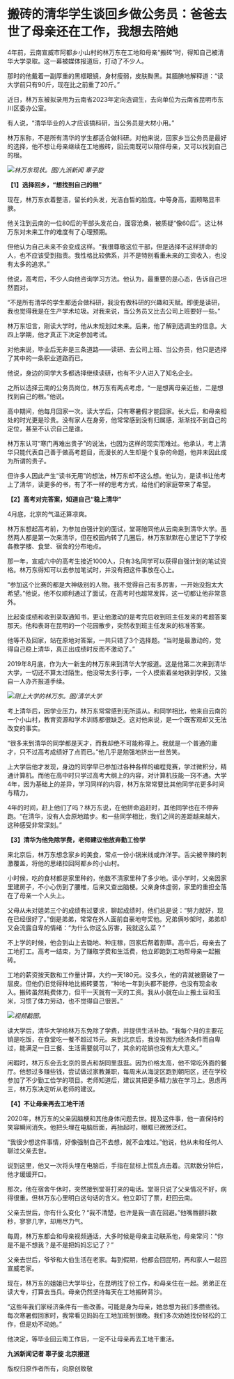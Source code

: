 # 搬砖的清华学生谈回乡做公务员：爸爸去世了母亲还在工作，我想去陪她

4年前，云南宣威市阿都乡小山村的林万东在工地和母亲“搬砖”时，得知自己被清华大学录取。这一幕被媒体报道后，打动了不少人。

那时的他戴着一副厚重的黑框眼镜，身材瘦弱，皮肤黝黑。其腼腆地解释道：“读大学前只有90斤，现在比之前重了20斤。”

近日，林万东被拟录用为云南省2023年定向选调生，去向单位为云南省昆明市东川区委办公室。

有人说，“清华毕业的人才应该搞科研，当公务员是大材小用。”

林万东称，不是所有清华的学生都适合做科研。对他来说，回家乡当公务员是最好的选择，他不想让母亲继续在工地搬砖，回云南既可以陪伴母亲，又可以找到自己的根。

![](https://inews.gtimg.com/om_bt/O2kqu6eAWbjsiEfOhi7X3SPXTSRcqxhX241JBl6oU_do4AA/1000)_林万东现状。图/九派新闻
辜子旋_

**【1】选择回乡，“想找到自己的根”**

现在，林万东衣着整洁，留长的头发，光洁白皙的脸庞。中等身高，面颊略显丰腴。

他关注到云南的一位80后的干部头发花白，面容沧桑，被质疑“像60后”。这让林万东对未来工作的难度有了心理预期。

但他认为自己未来不会变成这样。“我很尊敬这位干部，但是选择不这样拼命的人，也不应该受到指责。我性格比较佛系，并不是特别看重未来的工资收入，也没有太多的追求。”

他说，高考后，不少人向他咨询学习方法。他认为，最重要的是心态，告诉自己坦然面对。

“不是所有清华的学生都适合做科研，我没有做科研的兴趣和天赋。即便是读研，我也觉得我是在生产学术垃圾。对我来说，当公务员又比去公司上班要好一些。”

林万东坦言，刚读大学时，他从未规划过未来。后来，他了解到选调生的信息。大四上学期，他才真正下决定参加考试。

对他来说，毕业后无非是三条道路——读研、去公司上班、当公务员，他只是选择了其中的一条职业道路而已。

他说，身边的同学大多都选择继续读研，也有不少人进入了知名企业。

之所以选择云南的公务员岗位，林万东有两点考虑，“一是想离母亲近些，二是想找到自己的根。”他说。

高中期间，他每月回家一次。读大学后，只有寒暑假才能回家。长大后，和母亲相处的时光更是珍贵。没有家人在身旁，他常常感到没有归属感，渐渐找不到自己的定位，甚至不认识自己是谁。

林万东认可“寒门再难出贵子”的说法，也因为这样的现实而难过。他承认，考上清华只能代表自己善于做高考题目，而漫长的人生却是个复杂的命题，他并未因此成为所谓的贵子。

但许多人因此产生“读书无用”的想法，林万东却不这么想。他认为，是读书让他考上了清华，读更多的书，有了不一样的思考方式，给他们的家庭带来了希望。

**【2】高考对完答案，知道自己“稳上清华”**

4月底，北京的气温还算凉爽。

林万东想起高考前，为参加自强计划的面试，堂哥陪同他从云南来到清华大学。虽然两人都是第一次来清华，但在校园内转了几圈后，林万东默默在心里记下了学校各教学楼、食堂、宿舍的分布地点。

那一年，宣威六中的高考生接近1000人，只有3名同学可以获得自强计划的笔试资格。林万东得知可以去参加笔试时，并没有把这件事放在心上。

“参加这个比赛的都是大神级别的人物。我不觉得自己有多厉害，一开始没抱太大希望。”他说，他不仅顺利通过了面试，在高考时也超常发挥，这一切都让他非常意外。

比起查成绩和收到录取通知书，更让他激动的是考完后收到班主任发来的考题答案那天。他和表哥在昆明的一个花园散步，突然收到班主任发来的标准答案。

他等不及回家，站在原地对答案，一共只错了3个选择题。“当时是最激动的，觉得自己稳上清华，真正出成绩时反而不激动了。”

2019年8月底，作为大一新生的林万东来到清华大学报道。这是他第二次来到清华大学，一切还不算太过陌生。他没带太多行李，一个人摸索着坐地铁到学校，又独自一人办齐报道手续。

![](https://inews.gtimg.com/om_bt/OPnu7Kh5_n6Sq-S6UC-lUiM9gOISB_njrHcrgxQU6gazgAA/1000)_刚上大学的林万东。图/清华大学_

考上清华后，因学业压力，林万东常常感到无所适从。和同学相比，他来自云南的一个小山村，教育资源和学术训练都很缺乏。这对他来说，是一个既客观却又无法改变的事实。

“很多来到清华的同学都是天才，而我却绝不可能称得上。我就是一个普通的庸才，只不过高考成绩好了点而已。”他几乎是勉强地挤出一丝苦笑。

上大学后他才发现，身边的同学早已参加过各种各样的编程竞赛，学过微积分，精通计算机。而他在高中时只学过高考大纲上的内容，对计算机技能一窍不通。大学4年，因为基础上的差异，学习同样的内容，林万东常常要比其他同学花更多时间与精力。

4年的时间，赶上他们了吗？林万东说，在他拼命追赶时，其他同学也在不停奔跑。“在清华，没有人会原地踏步。和一些同学相比，我们之间的差距越来越大，这种感受非常深刻。”

**【3】清华为他免除学费，老师建议他放弃勤工俭学**

来北京后，林万东想念家乡的美食，常点一份小锅米线或炸洋芋。舌尖被辛辣的刺激覆盖，将他的思绪拉回阿都乡的小山村。

小时候，吃的食材都是家里种的，他数不清家里种了多少地。读小学时，父亲因家里建房子，不小心伤到了腰椎，后来又查出脑梗。父亲身体虚弱，家里的重担全落在了母亲一个人头上。

父母从未对姐弟三个的成绩有过要求，聊起成绩时，他们总是说：“努力就好，现在已经很好了。”倒是弟弟，常常在外人面前自豪地夸奖他。兄弟俩吵架时，弟弟却又会流露自卑的情绪：“为什么你这么厉害，我就这么菜？”

不上学的时候，他会到山上去锄地、种庄稼，回家后帮着割草。高中后，母亲去了工地打工。高考一结束，为了赚取学费和生活费，他立即跑到工地帮母亲一起搬砖。

工地的薪资按天数和工作量计算，大约一天180元。没多久，他的背就被磨破了一层皮。但他仍旧觉得种地比搬砖要苦，“种地一年到头都不能停，也没有现金收入。搬砖虽然耗费体力，但干一天就有一天的工资。我从小就在山上搬土豆和玉米，习惯了体力劳动，也不觉得自己很苦。”

![](https://inews.gtimg.com/om_bt/OpOg13cKloqTdgsLCfDJV9hq2os8g6TLGuTlmP_5h9OrUAA/1000)_视频截图。_

读大学后，清华大学给林万东免除了学费，并提供生活补助。“我每个月的主要花销是吃饭，在食堂吃一餐不超过15元。来到北京后，我没有因为经济条件而自卑过，能满足一日三餐、生活需要就可以了，其余的花销也没有太大意义。”

闲暇时，林万东会去北京的景点和胡同里逛逛。因为价格太高，他不常吃外面的餐厅。他想过多赚些钱，尝试做过家教兼职，每周末从海淀区跑到朝阳区，还在学校参加了不少勤工俭学的项目。老师知道后，建议其把更多精力放在学习上。思虑再三，林万东决定听从老师的建议。

**【4】不让母亲再去工地干活**

2020年，林万东的父亲因脑梗和其他身体问题去世。提及这件事，他一直保持的笑容瞬间消失。他把头埋在电脑后面，再抬起时，眼眶已微微泛红。

“我很少想这件事情，好像强制自己不去想，就不会难过。”他说，他从未和任何人聊过父亲去世。

说到这里，他又一次将头埋在电脑后，手指在鼠标上慌乱点击着。沉默数分钟后，他才缓缓开口。

那次，他在宿舍午休时，突然接到堂哥打来的电话。堂哥只说了父亲情况不好，病得很重。但林万东心里明白这句话的含义。他立即订了票，赶回云南。

父亲去世后，你有什么变化？“我不清楚，也许是我一直在回避。”他嘴唇颤抖数秒，寥寥几字，却用尽力气。

每周，林万东都会和母亲视频通话，大多时候是母亲主动联系他，母亲常问：“你是不是不想我？是不是把妈妈忘记了？”

父亲去世后，爷爷和大伯生活在老家。每到假期，他都会回昆明，再和家人一起回宣威老家。

现在，林万东的姐姐已大学毕业，在昆明找了份工作，和母亲住在一起。弟弟正在读大专，打算去当兵。母亲仍然坚持每天在工地搬砖背沙。

“这些年我们家经济条件有一些改善。可能是身为母亲，她总想为我们多攒些钱。每次寒暑假回家时，我常看见妈妈在工地加班到很晚。我们多次劝她找份轻松的工作，但是劝不动她。”

他决定，等毕业回云南工作后，一定不让母亲再去工地干重活。

**九派新闻记者 辜子旋 北京报道**

版权归原作者所有，向原创致敬

